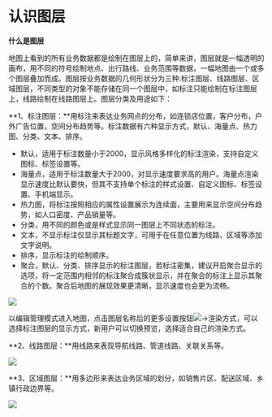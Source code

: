 # 认识图层
**什么是图层**

地图上看到的所有业务数据都是绘制在图层上的，简单来讲，图层就是一幅透明的画布，用不同的符号绘制地点、出行路线、业务范围等数据，一幅地图由一个或多个图层叠加而成。图层按业务数据的几何形状分为三种:标注图层、线路图层、区域图层，不同类型的对象不能存储在同一个图层中，如标注只能绘制在标注图层上，线路绘制在线路图层上。图层分类及用途如下：

**1、标注图层：**用标注来表达业务网点的分布，如连锁店位置，客户分布，户外广告位置，空间分布趋势等。标注数据有六种显示方式，默认、海量点、热力图、分类、文本、排序。

- 默认，适用于标注数量小于2000，显示风格多样化的标注渲染，支持自定义图标、标签设置等。
- 海量点，适用于标注数量大于2000，对显示速度要求高的用户。海量点渲染显示速度比默认要快，但其不支持单个标注的样式设置、自定义图标、标签设置、手机端显示。
- 热力图，将标注按照相应的属性设置展示为连续面，主要用来显示空间分布趋势，如人口密度、产品销量等。
- 分类，用不同的颜色或是样式显示同一图层上不同状态的标注。
- 文本，不显示标注仅显示其标题文字，可用于在任意位置为线路、区域等添加文字说明。
- 排序，显示标注的绘制顺序。
- 聚合，默认、分类、排序显示的标注图层，若标注密集，建议开启聚合显示的选项，将一定范围内相邻的标注聚合成簇状显示，并在聚合的标注上显示其聚合的个数。聚合后地图的展现效果更清晰，显示速度也会更为流畅。


![](https://pic.dituwuyou.com/map%2Fpicture%2Fmark-layer-all.png)

以编辑管理模式进入地图，点击图层名称后的更多设置按钮![](https://pic.dituwuyou.com/map%2Fpicture%2Ficon%2Flayersetting.png)->渲染方式，可以选择标注图层的显示方式，新用户可以切换预览，选择适合自己的渲染方式。

**2、线路图层：**用线路来表现导航线路、管道线路、关联关系等。

![](https://pic.dituwuyou.com/map%2Fpicture%2Fline-layer.png)

**3、区域图层：**用多边形来表达业务区域的划分，如销售片区、配送区域、乡镇行政边界等。

![](https://pic.dituwuyou.com/map%2Fpicture%2Fregion-layer.png)
